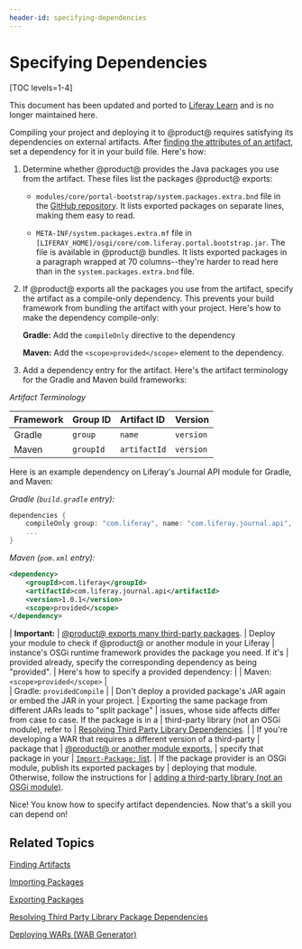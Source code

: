 ```yaml
---
header-id: specifying-dependencies
---
```


# Specifying Dependencies

[TOC levels=1-4]

<aside class="alert alert-info">
  <span class="wysiwyg-color-blue120"> This document has been updated and ported to <a href="https://learn.liferay.com/dxp/7.x/en/liferay-internals/fundamentals/configuring-dependencies/specifying-dependencies.html">Liferay Learn</a> and is no longer maintained here.</span>
</aside>

Compiling your project and deploying it to @product@ requires satisfying its
dependencies on external artifacts. After
[finding the attributes of an artifact](/docs/7-2/customization/-/knowledge_base/c/finding-artifacts), 
set a dependency for it in your build file. Here's how: 

1.  Determine whether @product@ provides the Java packages you use from the 
    artifact. These files list the packages @product@ exports:

    -   `modules/core/portal-bootstrap/system.packages.extra.bnd` file in the
        [GitHub repository](https://github.com/liferay/liferay-portal/blob/7.2.x/modules/core/portal-bootstrap/system.packages.extra.bnd).
        It lists exported packages on separate lines, making them easy to read. 

    -   `META-INF/system.packages.extra.mf` file in
        `[LIFERAY_HOME]/osgi/core/com.liferay.portal.bootstrap.jar`. The file is
        available in @product@ bundles. It lists exported packages in a
        paragraph wrapped at 70 columns--they're harder to read here than in the
        `system.packages.extra.bnd` file. 

2.  If @product@ exports all the packages you use from the artifact, specify the
    artifact as a compile-only dependency. This prevents your build framework
    from bundling the artifact with your project. Here's how to make the
    dependency compile-only:

    **Gradle:** Add the `compileOnly` directive to the dependency
    
    **Maven:** Add the `<scope>provided</scope>` element to the dependency. 

3.  Add a dependency entry for the artifact. Here's the artifact terminology for
    the Gradle and Maven build frameworks:

*Artifact Terminology*

| Framework | Group ID  | Artifact ID  | Version   |
| :-------- | :-------- | :----------- | :-------- |
| Gradle    | `group`   | `name`       | `version` |
| Maven     | `groupId` | `artifactId` | `version` |

Here is an example dependency on Liferay's Journal API module for Gradle,
and Maven: 

*Gradle (`build.gradle` entry):*

```groovy
dependencies {
    compileOnly group: "com.liferay", name: "com.liferay.journal.api", version: "1.0.1"
    ...
}
```

*Maven (`pom.xml` entry):*

```xml
<dependency>
    <groupId>com.liferay</groupId>
    <artifactId>com.liferay.journal.api</artifactId>
    <version>1.0.1</version>
    <scope>provided</scope>
</dependency>
```

| **Important:**
| [@product@ exports many third-party packages](/docs/7-2/reference/-/knowledge_base/r/third-party-packages-portal-exports).
| Deploy your module to check if @product@ or another module in your Liferay
| instance's OSGi runtime framework provides the package you need. If it's
| provided already, specify the corresponding dependency as being "provided".
| Here's how to specify a provided dependency:
| 
| Maven: `<scope>provided</scope>`
|  
| Gradle: `providedCompile`
|
| Don't deploy a provided package's JAR again or embed the JAR in  your project.
| Exporting the same package from different JARs leads to "split package" 
| issues, whose side affects differ from case to case. If the package is in a
| third-party library (not an OSGi module), refer to
| [Resolving Third
Party Library Dependencies](/docs/7-2/customization/-/knowledge_base/c/adding-third-party-libraries-to-a-module). 
|
| If you're developing a WAR that requires a different version of a third-party 
| package that
| [@product@ or another module exports](/docs/7-2/reference/-/knowledge_base/r/third-party-packages-portal-exports),
| specify that package in your
| [`Import-Package:` list](/docs/7-2/customization/-/knowledge_base/c/importing-packages).
| If the package provider is an OSGi module, publish its exported packages by 
| deploying that module. Otherwise, follow the instructions for
| [adding a third-party library (not an OSGi module)](/docs/7-2/customization/-/knowledge_base/c/adding-third-party-libraries-to-a-module). 

Nice! You know how to specify artifact dependencies. Now that's a skill you can
depend on! 

## Related Topics 

[Finding Artifacts](/docs/7-2/customization/-/knowledge_base/c/finding-artifacts)

[Importing Packages](/docs/7-2/customization/-/knowledge_base/c/importing-packages)

[Exporting Packages](/docs/7-2/customization/-/knowledge_base/c/exporting-packages)

[Resolving Third Party Library Package Dependencies](/docs/7-2/customization/-/knowledge_base/c/adding-third-party-libraries-to-a-module)

[Deploying WARs \(WAB Generator\)](/docs/7-2/customization/-/knowledge_base/c/deploying-wars-wab-generator)
